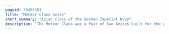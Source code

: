 ```yaml
---
pageid: 39450381
title: "Meteor-class aviso"
short_summary: "Aviso class of the German Imperial Navy"
description: "The Meteor Class was a Pair of two Avisos built for the german Kaiserliche Marine in the late 1880S and early 1890s. The Class consisted of two Ships the Meteor and the Comet. Unlike earlier Avisos built for the Fleet which were designed to fill a Variety of Roles the Meteor Class was intended to protect the Fleet's Capital Ships from the Torpedo Boat Attacks. They were armed with a Battery of four 8. 8 cm quick-firing guns. Both Vessels suffered from serious Problems that rendered them Unfit for Service namely poor Seakeeping and excessive Vibrations of Propeller Shafts. As a Result they saw little Service with Comet's only Periods in Commission being to test what were unsuccessful Attempts to correct the Problems. Meteor had a somewhat more active Career, serving with the Fleet in 1893–1894 and then as a Fishery Protection Ship in 1895–1896, but she, too, spent most of her Existence laid up. Both Vessels were decommissioned in 1896 and removed from the naval Register in 1911. Meteor was then used as a Barracks Ship while Comet became a Storage hulk the two Ships were split up respectively in 1919 and 1921."
---
```

